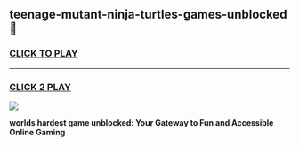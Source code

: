 
## teenage-mutant-ninja-turtles-games-unblocked 👋
<h3>
<a href="https://premium.freeplayer.one?title=teenage-mutant-ninja-turtles-games-unblocked&ref=14F">CLICK TO PLAY</a></h3>
<hr>

<h3>
<a href="https://premium.freeplayer.one?title=teenage-mutant-ninja-turtles-games-unblocked&ref=14F">CLICK 2 PLAY</a>
  
</h3>

<a href="https://premium.freeplayer.one?title=teenage-mutant-ninja-turtles-games-unblocked&ref=12F/"><img src="https://clearcache.store/games.png"></a>


**worlds hardest game unblocked: Your Gateway to Fun and Accessible Online Gaming**
